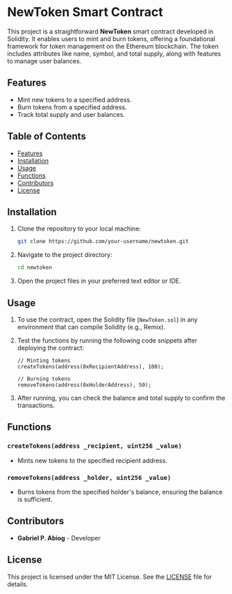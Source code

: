 # NewToken Smart Contract

This project is a straightforward **NewToken** smart contract developed in Solidity. It enables users to mint and burn tokens, offering a foundational framework for token management on the Ethereum blockchain. The token includes attributes like name, symbol, and total supply, along with features to manage user balances.

## Features
- Mint new tokens to a specified address.
- Burn tokens from a specified address.
- Track total supply and user balances.

## Table of Contents

- [Features](#features)
- [Installation](#installation)
- [Usage](#usage)
- [Functions](#functions)
- [Contributors](#contributors)
- [License](#license)

## Installation

1. Clone the repository to your local machine:

    ```bash
    git clone https://github.com/your-username/newtoken.git
    ```

2. Navigate to the project directory:

    ```bash
    cd newtoken
    ```

3. Open the project files in your preferred text editor or IDE.

## Usage

1. To use the contract, open the Solidity file (`NewToken.sol`) in any environment that can compile Solidity (e.g., Remix).

2. Test the functions by running the following code snippets after deploying the contract:

    ```solidity
    // Minting tokens
    createTokens(address(0xRecipientAddress), 100);

    // Burning tokens
    removeTokens(address(0xHolderAddress), 50);
    ```

3. After running, you can check the balance and total supply to confirm the transactions.

## Functions

### `createTokens(address _recipient, uint256 _value)`
- Mints new tokens to the specified recipient address.

### `removeTokens(address _holder, uint256 _value)`
- Burns tokens from the specified holder's balance, ensuring the balance is sufficient.

## Contributors

- **Gabriel P. Abiog** - Developer  

## License

This project is licensed under the MIT License. See the [LICENSE](LICENSE) file for details.
